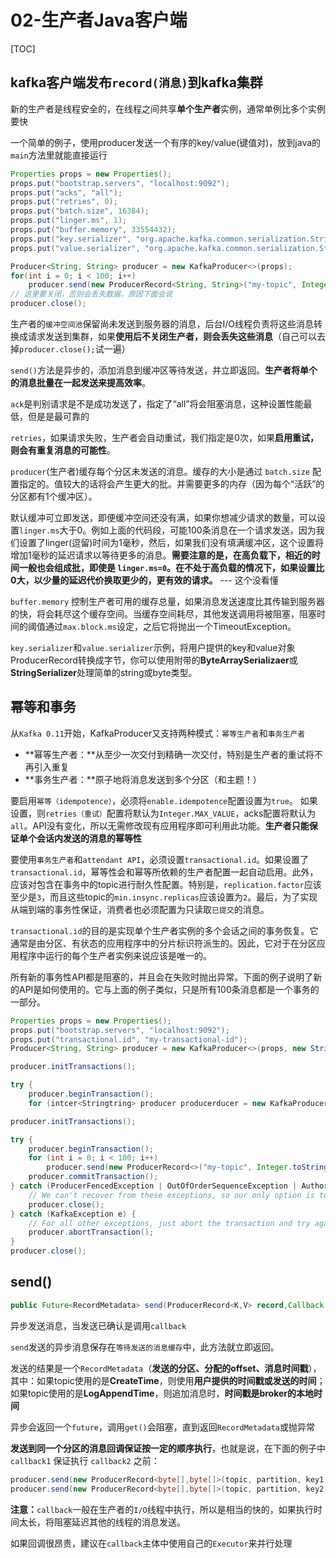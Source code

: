 # 02-生产者Java客户端

[TOC]

## kafka客户端发布`record(消息)`到kafka集群

新的生产者是线程安全的，在线程之间共享**单个生产者**实例，通常单例比多个实例要快

一个简单的例子，使用producer发送一个有序的key/value(键值对)，放到java的`main`方法里就能直接运行

```java
Properties props = new Properties();
props.put("bootstrap.servers", "localhost:9092");
props.put("acks", "all");
props.put("retries", 0);
props.put("batch.size", 16384);
props.put("linger.ms", 1);
props.put("buffer.memory", 33554432);
props.put("key.serializer", "org.apache.kafka.common.serialization.StringSerializer");
props.put("value.serializer", "org.apache.kafka.common.serialization.StringSerializer");

Producer<String, String> producer = new KafkaProducer<>(props);
for(int i = 0; i < 100; i++)
    producer.send(new ProducerRecord<String, String>("my-topic", Integer.toString(i), Integer.toString(i)));
// 这里要关闭，否则会丢失数据，原因下面会说
producer.close();
```

生产者的`缓冲空间池`保留尚未发送到服务器的消息，后台I/O线程负责将这些消息转换成请求发送到集群，如果**使用后不关闭生产者，则会丢失这些消息**（自己可以去掉`producer.close();`试一遍）

`send()`方法是异步的，添加消息到缓冲区等待发送，并立即返回。**生产者将单个的消息批量在一起发送来提高效率**。

`ack`是判别请求是不是成功发送了，指定了“all”将会阻塞消息，这种设置性能最低，但是是最可靠的

`retries`，如果请求失败，生产者会自动重试，我们指定是0次，如果**启用重试，则会有重复消息的可能性**。

`producer`(生产者)缓存每个分区未发送的消息。缓存的大小是通过 `batch.size` 配置指定的。值较大的话将会产生更大的批。并需要更多的内存（因为每个“活跃”的分区都有1个缓冲区）。

默认缓冲可立即发送，即便缓冲空间还没有满，如果你想减少请求的数量，可以设置`linger.ms`大于0。例如上面的代码段，可能100条消息在一个请求发送，因为我们设置了linger(逗留)时间为1毫秒，然后，如果我们没有填满缓冲区，这个设置将增加1毫秒的延迟请求以等待更多的消息。**需要注意的是，在高负载下，相近的时间一般也会组成批，即使是 `linger.ms=0`。在不处于高负载的情况下，如果设置比0大，以少量的延迟代价换取更少的，更有效的请求。** --- 这个没看懂

`buffer.memory` 控制生产者可用的缓存总量，如果消息发送速度比其传输到服务器的快，将会耗尽这个缓存空间。当缓存空间耗尽，其他发送调用将被阻塞，阻塞时间的阈值通过`max.block.ms`设定，之后它将抛出一个TimeoutException。

`key.serializer`和`value.serializer`示例，将用户提供的key和value对象ProducerRecord转换成字节，你可以使用附带的**ByteArraySerializaer**或**StringSerializer**处理简单的string或byte类型。

## 幂等和事务

从`Kafka 0.11`开始，KafkaProducer又支持两种模式：`幂等生产者`和`事务生产者`

- **幂等生产者：**从至少一次交付到精确一次交付，特别是生产者的重试将不再引入重复
- **事务生产者：**原子地将消息发送到多个分区（和主题！）

要启用`幂等（idempotence）`，必须将`enable.idempotence`配置设置为`true`。 如果设置，则`retries（重试）`配置将默认为`Integer.MAX_VALUE`，acks配置将默认为`all`。API没有变化，所以无需修改现有应用程序即可利用此功能。**生产者只能保证单个会话内发送的消息的幂等性**

要使用`事务生产者`和`attendant API`，必须设置`transactional.id`。如果设置了`transactional.id`，幂等性会和幂等所依赖的生产者配置一起自动启用。此外，应该对包含在事务中的topic进行耐久性配置。特别是，`replication.factor`应该至少是`3`，而且这些topic的`min.insync.replicas`应该设置为`2`。最后，为了实现从端到端的事务性保证，消费者也必须配置为只读取`已提交`的消息。

`transactional.id`的目的是实现单个生产者实例的多个会话之间的事务恢复。它通常是由分区、有状态的应用程序中的分片标识符派生的。因此，它对于在分区应用程序中运行的每个生产者实例来说应该是唯一的。

所有新的事务性API都是阻塞的，并且会在失败时抛出异常。下面的例子说明了新的API是如何使用的。它与上面的例子类似，只是所有100条消息都是一个事务的一部分。

```java
Properties props = new Properties();
props.put("bootstrap.servers", "localhost:9092");
props.put("transactional.id", "my-transactional-id");
Producer<String, String> producer = new KafkaProducer<>(props, new StringSerializer(), new StringSerializer());

producer.initTransactions();

try {
    producer.beginTransaction();
    for (intcer<Stringtring> producer producerducer = new KafkaProducer<>(props, new StringSerializer(), new StringSerializer());

producer.initTransactions();

try {
    producer.beginTransaction();
    for (int i = 0; i < 100; i++)
        producer.send(new ProducerRecord<>("my-topic", Integer.toString(i), Integer.toString(i)));
    producer.commitTransaction();
} catch (ProducerFencedException | OutOfOrderSequenceException | AuthorizationException e) {
    // We can't recover from these exceptions, so our only option is to close the producer and exit.
    producer.close();
} catch (KafkaException e) {
    // For all other exceptions, just abort the transaction and try again.
    producer.abortTransaction();
}
producer.close();

```

## send()

```java
public Future<RecordMetadata> send(ProducerRecord<K,V> record,Callback callback)
```

异步发送消息，当发送已确认是调用`callback`

`send`发送的异步消息保存在`等待发送的消息缓存`中，此方法就立即返回。

发送的结果是一个`RecordMetadata`（**发送的分区、分配的offset、消息时间戳**），其中：如果topic使用的是**CreateTime**，则使用**用户提供的时间戳或发送的时间**；如果topic使用的是**LogAppendTime**，则追加消息时，**时间戳是broker的本地时间**

异步会返回一个`future`，调用`get()`会阻塞，直到返回`RecordMetadata`或抛异常

**发送到同一个分区的消息回调保证按一定的顺序执行**，也就是说，在下面的例子中 `callback1` 保证执行 `callback2` 之前：

```java
producer.send(new ProducerRecord<byte[],byte[]>(topic, partition, key1, value1), callback1);
producer.send(new ProducerRecord<byte[],byte[]>(topic, partition, key2, value2), callback2);
```

**注意：**`callback`一般在生产者的`I/O`线程中执行，所以是相当的快的，如果执行时间太长，将阻塞延迟其他的线程的消息发送。

如果回调很昂贵，建议在`callback`主体中使用自己的`Executor`来并行处理

